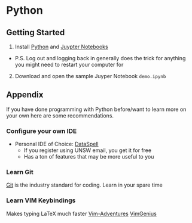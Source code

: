 # Python
## Getting Started
1. Install [Python](https://www.python.org/downloads/) and [Juypter Notebooks](https://jupyter.org/install)
  - P.S. Log out and logging back in generally does the trick for anything you might need to restart your computer for
2. Download and open the sample Juyper Notebook `demo.ipynb`

## Appendix
If you have done programming with Python before/want to learn more on your own here are some recommendations.

### Configure your own IDE
- Personal IDE of Choice: [DataSpell](https://www.jetbrains.com/dataspell/)
  - If you register using UNSW email, you get it for free
  - Has a ton of features that may be more useful to you
 
### Learn Git
[Git](https://github.com/git-guides) is the industry standard for coding. 
Learn in your spare time

### Learn VIM Keybindings
Makes typing LaTeX much faster
[Vim-Adventures](https://vim-adventures.com/)
[VimGenius](http://www.vimgenius.com/)
